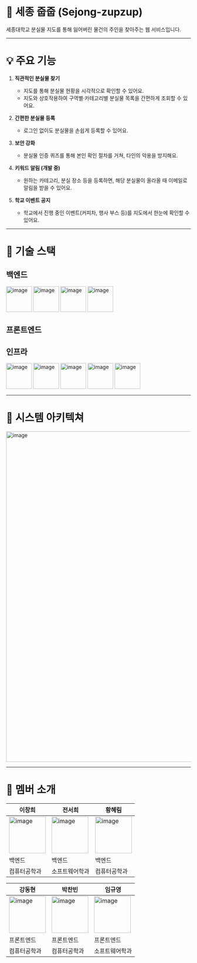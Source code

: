 # 🐾 세종 줍줍 (Sejong-zupzup)

세종대학교 분실물 지도를 통해 잃어버린 물건의 주인을 찾아주는 웹 서비스입니다.

---

# 💡 주요 기능

1. **직관적인 분실물 찾기**

    * 지도를 통해 분실물 현황을 시각적으로 확인할 수 있어요.
    * 지도와 상호작용하여 구역별·카테고리별 분실물 목록을 간편하게 조회할 수 있어요.

2. **간편한 분실물 등록**

    * 로그인 없이도 분실물을 손쉽게 등록할 수 있어요.

3. **보안 강화**

    * 분실물 인증 퀴즈를 통해 본인 확인 절차를 거쳐, 타인의 악용을 방지해요.

4. **키워드 알림 (개발 중)**

    * 원하는 카테고리, 분실 장소 등을 등록하면, 해당 분실물이 올라올 때 이메일로 알림을 받을 수 있어요.

5. **학교 이벤트 공지**

    * 학교에서 진행 중인 이벤트(커피차, 행사 부스 등)를 지도에서 한눈에 확인할 수 있어요.

---

# 🚀 기술 스택

## 백엔드
<img width="70" height="70" alt="image" src="https://github.com/user-attachments/assets/af5b8b19-0997-4aea-a450-9e1f0398195f" />
<img width="70" height="70" alt="image" src="https://github.com/user-attachments/assets/44352eae-8897-4548-91ac-b168cb9426e2" />
<img width="70" height="70" alt="image" src="https://github.com/user-attachments/assets/017625b2-7b15-4a6a-913f-15e9f3f5d74d" />
<img width="70" height="70" alt="image" src="https://github.com/user-attachments/assets/4deacf5a-a744-4b5d-b09d-5ac9b54babb0" />

## 프론트엔드



## 인프라
<img width="70" height="70" alt="image" src="https://github.com/user-attachments/assets/fc81931f-7deb-4fa9-8dd9-da07b28971de" />
<img width="70" height="70" alt="image" src="https://github.com/user-attachments/assets/1ffe1f0d-1c65-4e8f-95a7-126172a5bec6" />
<img width="70" height="70" alt="image" src="https://github.com/user-attachments/assets/2552a432-7b4b-4e01-a965-b8c93c0e4edb" />
<img width="70" height="70" alt="image" src="https://github.com/user-attachments/assets/5da01a18-3c96-4738-ab86-fcfec313b8fa" />
<img width="70" height="70" alt="image" src="https://github.com/user-attachments/assets/618325ab-eb03-4ee4-8f5a-ce77e85275bb" />



---
# 🐥 시스템 아키텍쳐
<img width="1000" height="900" alt="image" src="https://github.com/user-attachments/assets/8ac579d1-f4fc-44f8-ad92-a211913bf574" />


---

# 👥 멤버 소개



| **이창희** | **전서희** | **황혜림** |
| ------- | ------- | ------- |
| <img width="100px" height="100px" alt="image" src="https://github.com/user-attachments/assets/c1ba2367-cf83-4c44-bb68-5eafce70e637" />| <img width="100px" height="100px" alt="image" src="https://github.com/user-attachments/assets/ee0188c0-066c-4d78-99cc-0179ff132ce7" />| <img width="100px" height="100px" alt="image" src="https://github.com/user-attachments/assets/4f8e5135-47aa-4940-8f5b-8fec3a13adc0" /> |
| 백엔드     | 백엔드     | 백엔드     |
| 컴퓨터공학과  | 소프트웨어학과 | 컴퓨터공학과  |


| **강동현** | **박찬빈** | **임규영** |
| ------- | ------- | ------- |
| <img width="100px" height="100px" alt="image" src="https://github.com/user-attachments/assets/aeaa52ac-34b1-4b86-ba97-1ae58324cb5f" />  | <img width="100px" height="100px" alt="image" src="https://github.com/user-attachments/assets/529ef3f2-600a-47e2-8cb8-34f922fb10c5" /> | <img width="100px" height="100px" alt="image" src="https://github.com/user-attachments/assets/b8c8a4cf-ee63-4cc3-8e4d-680d0116a0a3" /> |
| 프론트엔드     | 프론트엔드     | 프론트엔드     |
| 컴퓨터공학과  | 컴퓨터공학과 | 소프트웨어학과  |

